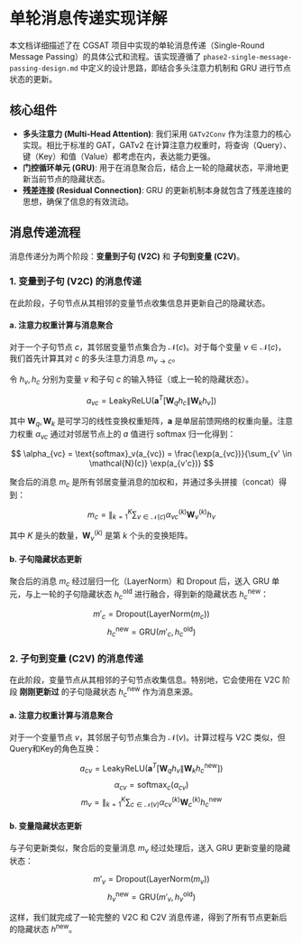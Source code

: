 # 单轮消息传递实现详解

本文档详细描述了在 CGSAT 项目中实现的单轮消息传递（Single-Round Message Passing）的具体公式和流程。该实现遵循了 `phase2-single-message-passing-design.md` 中定义的设计思路，即结合多头注意力机制和 GRU 进行节点状态的更新。

## 核心组件

- **多头注意力 (Multi-Head Attention)**: 我们采用 `GATv2Conv` 作为注意力的核心实现。相比于标准的 GAT，GATv2 在计算注意力权重时，将查询（Query）、键（Key）和值（Value）都考虑在内，表达能力更强。
- **门控循环单元 (GRU)**: 用于在消息聚合后，结合上一轮的隐藏状态，平滑地更新当前节点的隐藏状态。
- **残差连接 (Residual Connection)**: GRU 的更新机制本身就包含了残差连接的思想，确保了信息的有效流动。

## 消息传递流程

消息传递分为两个阶段：**变量到子句 (V2C)** 和 **子句到变量 (C2V)**。

### 1. 变量到子句 (V2C) 的消息传递

在此阶段，子句节点从其相邻的变量节点收集信息并更新自己的隐藏状态。

#### a. 注意力权重计算与消息聚合

对于一个子句节点 $c$，其邻居变量节点集合为 $\mathcal{N}(c)$。对于每个变量 $v \in \mathcal{N}(c)$，我们首先计算其对 $c$ 的多头注意力消息 $m_{v \to c}$。

令 $h_v, h_c$ 分别为变量 $v$ 和子句 $c$ 的输入特征（或上一轮的隐藏状态）。

$$ a_{vc} = \text{LeakyReLU}(\mathbf{a}^T [\mathbf{W}_q h_c \| \mathbf{W}_k h_v]) $$

其中 $\mathbf{W}_q, \mathbf{W}_k$ 是可学习的线性变换权重矩阵，$\mathbf{a}$ 是单层前馈网络的权重向量。注意力权重 $\alpha_{vc}$ 通过对邻居节点上的 $a$ 值进行 softmax 归一化得到：

$$ \alpha_{vc} = \text{softmax}_v(a_{vc}) = \frac{\exp(a_{vc})}{\sum_{v' \in \mathcal{N}(c)} \exp(a_{v'c})} $$

聚合后的消息 $m_c$ 是所有邻居变量消息的加权和，并通过多头拼接（concat）得到：

$$ m_c = \|_{k=1}^{K} \sum_{v \in \mathcal{N}(c)} \alpha_{vc}^{(k)} \mathbf{W}_v^{(k)} h_v $$

其中 $K$ 是头的数量，$\mathbf{W}_v^{(k)}$ 是第 $k$ 个头的变换矩阵。

#### b. 子句隐藏状态更新

聚合后的消息 $m_c$ 经过层归一化（LayerNorm）和 Dropout 后，送入 GRU 单元，与上一轮的子句隐藏状态 $h_c^{\text{old}}$ 进行融合，得到新的隐藏状态 $h_c^{\text{new}}$：

$$ m'_c = \text{Dropout}(\text{LayerNorm}(m_c)) $$
$$ h_c^{\text{new}} = \text{GRU}(m'_c, h_c^{\text{old}}) $$

### 2. 子句到变量 (C2V) 的消息传递

在此阶段，变量节点从其相邻的子句节点收集信息。特别地，它会使用在 V2C 阶段 **刚刚更新过** 的子句隐藏状态 $h_c^{\text{new}}$ 作为消息来源。

#### a. 注意力权重计算与消息聚合

对于一个变量节点 $v$，其邻居子句节点集合为 $\mathcal{N}(v)$。计算过程与 V2C 类似，但Query和Key的角色互换：

$$ a_{cv} = \text{LeakyReLU}(\mathbf{a}^T [\mathbf{W}_q h_v \| \mathbf{W}_k h_c^{\text{new}}]) $$
$$ \alpha_{cv} = \text{softmax}_c(a_{cv}) $$
$$ m_v = \|_{k=1}^{K} \sum_{c \in \mathcal{N}(v)} \alpha_{cv}^{(k)} \mathbf{W}_c^{(k)} h_c^{\text{new}} $$

#### b. 变量隐藏状态更新

与子句更新类似，聚合后的变量消息 $m_v$ 经过处理后，送入 GRU 更新变量的隐藏状态：

$$ m'_v = \text{Dropout}(\text{LayerNorm}(m_v)) $$
$$ h_v^{\text{new}} = \text{GRU}(m'_v, h_v^{\text{old}}) $$

这样，我们就完成了一轮完整的 V2C 和 C2V 消息传递，得到了所有节点更新后的隐藏状态 $h^{\text{new}}$。

